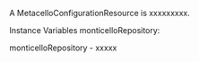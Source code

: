 A MetacelloConfigurationResource is xxxxxxxxx.Instance Variables	monticelloRepository:		<Object>monticelloRepository	- xxxxx